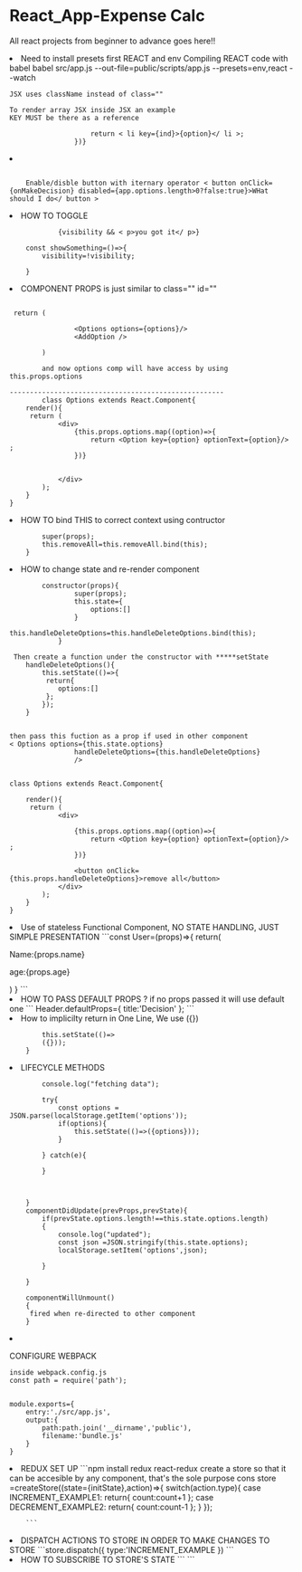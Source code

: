 # React_App-Expense Calc
All react projects from beginner to advance goes here!!

<li>
 Need to install presets first REACT and env
    Compiling REACT code with babel 
    babel src/app.js --out-file=public/scripts/app.js --presets=env,react --watch
    
    JSX uses className instead of class=""
    
    To render array JSX inside JSX an example
    KEY MUST be there as a reference

```{app.options.map((option,ind)=>{
                    return < li key={ind}>{option}</ li >;
                })}
```
</li>
   

    

<li>

```Generate random numbers const randomNumber =((Math.floor(Math.random()* app.options.length))+1)

    Enable/disble button with iternary operator < button onClick={onMakeDecision} disabled={app.options.length>0?false:true}>WHat should I do</ button > 
```
</li>


<li>
HOW TO TOGGLE

    
```< button onClick={showSomething}>{visibility?"hide details":"Show details"}< /button>
            {visibility && < p>you got it</ p>}

    const showSomething=()=>{
        visibility=!visibility;

    }
```
</li>



<li>
COMPONENT PROPS is just similar to  class="" id=""


```const options=['one','two', 'three'];

 return (
                
                <Options options={options}/>
                <AddOption />
            
        )

        and now options comp will have access by using this.props.options

-----------------------------------------------------
        class Options extends React.Component{
    render(){
     return (
            <div>
                {this.props.options.map((option)=>{
                    return <Option key={option} optionText={option}/> ;
                })}
                
                
            </div>
        );
    }
}
```
</li>


<li>
HOW TO bind THIS to correct context using contructor

``` constructor(props){
        super(props);
        this.removeAll=this.removeAll.bind(this);
    }
```
</li>

<li>
        HOW to change state and re-render component

```firstly a state is defined in conctructor in the app component
        constructor(props){
                super(props);
                this.state={
                    options:[]
                }
                this.handleDeleteOptions=this.handleDeleteOptions.bind(this);
            }
        
 Then create a function under the constructor with *****setState
    handleDeleteOptions(){
        this.setState(()=>{
         return{
            options:[]
         };
        });
    }
        

then pass this fuction as a prop if used in other component
< Options options={this.state.options}
                handleDeleteOptions={this.handleDeleteOptions}
                />


class Options extends React.Component{

    render(){
     return (
            <div>
            
                {this.props.options.map((option)=>{
                    return <Option key={option} optionText={option}/> ;
                })}
                
                <button onClick={this.props.handleDeleteOptions}>remove all</button>
            </div>
        );
    }
}
```
</li>

<li>
Use of stateless Functional Component, NO STATE HANDLING, JUST SIMPLE PRESENTATION
```const User=(props)=>{
    return(
        <div>
          <p>Name:{props.name}</p>
          <p>age:{props.age}</p>
        </div>
    )
}
```
</li>


<li>
 HOW TO PASS DEFAULT PROPS ? if no props passed it will use default one
```
Header.defaultProps={
    title:'Decision'
    };
```
</li>


<li>
How to implicilty return in One Line, We use ({})

 
``` handleDeleteOptions(){
        this.setState(()=>
        ({}));
    }
```
</li>



<li>
LIFECYCLE METHODS

```componentDidMount(){
        console.log("fetching data");

        try{
            const options = JSON.parse(localStorage.getItem('options'));
            if(options){
                this.setState(()=>({options}));
            }
            
        } catch(e){

        }

        
        
    }
    componentDidUpdate(prevProps,prevState){
        if(prevState.options.length!==this.state.options.length)
        {   
            console.log("updated");
            const json =JSON.stringify(this.state.options);
            localStorage.setItem('options',json);
           
        } 
        
    }

    componentWillUnmount()
    {
     fired when re-directed to other component
    }
```
</li>

<li>

CONFIGURE WEBPACK

```A FILE webpack.config.js must be created in root folder
inside webpack.config.js
const path = require('path');


module.exports={
    entry:'./src/app.js',
    output:{
        path:path.join('__dirname','public'),
        filename:'bundle.js'
    }
}

```
</li>

<li>
REDUX SET UP
       ```npm install redux react-redux
        create a store so that it can be accesible by any component, that's the sole purpose
        cons store =createStore((state={initState},action)=>{
            switch(action.type){
                case INCREMENT_EXAMPLE1:
                return{
                   count:count+1
                };
                case DECREMENT_EXAMPLE2:
                return{
                   count:count-1
                };
                }
        });
        
        ```
</li>

<li>
DISPATCH ACTIONS TO STORE IN ORDER TO MAKE CHANGES TO STORE
```store.dispatch({
    type:'INCREMENT_EXAMPLE
})
```
</li>



<li>
HOW TO SUBSCRIBE TO STORE'S STATE
```
```
</li>

